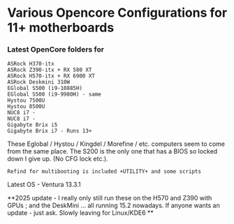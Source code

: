 # Various Opencore Configurations for 11+ motherboards

<H3>Latest OpenCore folders for</H3>

```
ASRock H370-itx
ASRock Z390-itx + RX 580 XT
ASRock H570-itx + RX 6900 XT
ASRock Deskmini 310W
EGlobal S500 (i9-10885H)
EGlobal S500 (i9-9980H) - same
Hystou 7500U
Hystou 8500U
NUC8 i7 - 
NUC8 i7 - 
Gigabyte Brix i5
Gigabyte Brix i7 - Runs 13+
```

These Eglobal / Hystou / Kingdel / Morefine / etc. computers seem to come from the same place. The S200 is the only one that has a BIOS so locked down I give up. (No CFG lock etc.).

```
Refind for multibooting is included +UTILITY+ and some scripts
```

Latest OS - Ventura 13.3.1

**2025 update - I really only still run these on the H570 and Z390 with GPUs ; and the DeskMini ... all running 15.2 nowadays. If anyone wants an update - just ask. Slowly leaving for Linux/KDE6
**
